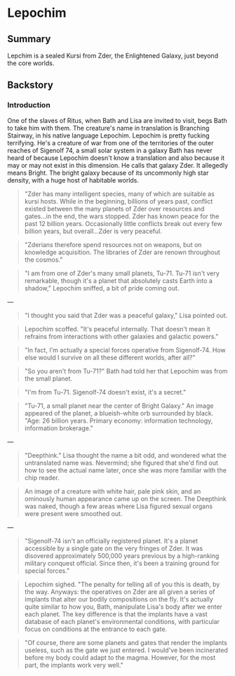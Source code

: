 # Lepochim

## Summary

Lepchim is a sealed Kursi from Zder, the Enlightened Galaxy, just beyond the core worlds.

## Backstory

### Introduction

One of the slaves of Ritus, when Bath and Lisa are invited to visit, begs Bath to take him with them. The creature's name in translation is Branching Stairway, in his native language Lepochim. Lepochim is pretty fucking terrifying. He's a creature of war from one of the territories of the outer reaches of Sigenolf 74, a small solar system in a galaxy Bath has never heard of because Lepochim doesn't know a translation and also because it may or may not exist in this dimension. He calls that galaxy Zder. It allegedly means Bright. The bright galaxy because of its uncommonly high star density, with a huge host of habitable worlds.

> "Zder has many intelligent species, many of which are suitable as kursi hosts. While in the beginning, billions of years past, conflict existed between the many planets of Zder over resources and gates...in the end, the wars stopped. Zder has known peace for the past 12 billion years. Occasionally little conflicts break out every few billion years, but overall...Zder is very peaceful.

> "Zderians therefore spend resources not on weapons, but on knowledge acquisition. The libraries of Zder are renown throughout the cosmos."

> "I am from one of Zder's many small planets, Tu-71. Tu-71 isn't very remarkable, though it's a planet that absolutely casts Earth into a shadow," Lepochim sniffed, a bit of pride coming out.

—

> "I thought you said that Zder was a peaceful galaxy," Lisa pointed out.

> Lepochim scoffed. "It's peaceful internally. That doesn't mean it refrains from interactions with other galaxies and galactic powers."

> "In fact, I'm actually a special forces operative from Sigenolf-74. How else would I survive on all these different worlds, after all?"

> "So you aren't from Tu-71?" Bath had told her that Lepochim was from the small planet.

> "I'm from Tu-71. Sigenolf-74 doesn't exist, it's a secret."

> "Tu-71, a small planet near the center of Bright Galaxy." An image appeared of the planet, a blueish-white orb surrounded by black. "Age: 26 billion years. Primary economy: information technology, information brokerage."

—

> "Deepthink." Lisa thought the name a bit odd, and wondered what the untranslated name was. Nevermind; she figured that she'd find out how to see the actual name later, once she was more familiar with the chip reader.

> An image of a creature with white hair, pale pink skin, and an ominously human appearance came up on the screen. The Deepthink was naked, though a few areas where Lisa figured sexual organs were present were smoothed out.

—

> "Sigenolf-74 isn't an officially registered planet. It's a planet accessible by a single gate on the very fringes of Zder. It was disovered approximately 500,000 years previous by a high-ranking military conquest official. Since then, it's been a training ground for special forces."

> Lepochim sighed. "The penalty for telling all of you this is death,  by the way. Anyways: the operatives on Zder are all given a series of implants that alter our bodily compositions on the fly. It's actually quite similar to how you, Bath, manipulate Lisa's body after we enter each planet. The key difference is that the implants have a vast database of each planet's environmental conditions, with particular focus on conditions at the entrance to each gate.

> "Of course, there are some planets and gates that render the implants useless, such as the gate we just entered. I would've been incinerated before my body could adapt to the magma. However, for the most part, the implants work very well."
